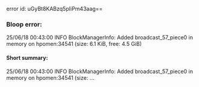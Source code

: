 error id: uGyBt8KABzq5pIiPm43aag==
### Bloop error:

25/06/18 00:43:00 INFO BlockManagerInfo: Added broadcast_57_piece0 in memory on hpomen:34541 (size: 6.1 KiB, free: 4.5 GiB)
#### Short summary: 

25/06/18 00:43:00 INFO BlockManagerInfo: Added broadcast_57_piece0 in memory on hpomen:34541 (size: ...